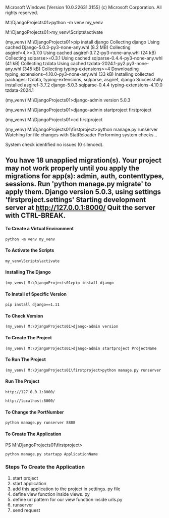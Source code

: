 Microsoft Windows [Version 10.0.22631.3155]
(c) Microsoft Corporation. All rights reserved.

M:\DjangoProjects01>python -m venv my_venv

M:\DjangoProjects01>my_venv\Scripts\activate

(my_venv) M:\DjangoProjects01>pip install django
Collecting django
  Using cached Django-5.0.3-py3-none-any.whl (8.2 MB)
Collecting asgiref<4,>=3.7.0
  Using cached asgiref-3.7.2-py3-none-any.whl (24 kB)
Collecting sqlparse>=0.3.1
  Using cached sqlparse-0.4.4-py3-none-any.whl (41 kB)
Collecting tzdata
  Using cached tzdata-2024.1-py2.py3-none-any.whl (345 kB)
Collecting typing-extensions>=4
  Downloading typing_extensions-4.10.0-py3-none-any.whl (33 kB)
Installing collected packages: tzdata, typing-extensions, sqlparse, asgiref, django
Successfully installed asgiref-3.7.2 django-5.0.3 sqlparse-0.4.4 typing-extensions-4.10.0 tzdata-2024.1

(my_venv) M:\DjangoProjects01>django-admin version
5.0.3

(my_venv) M:\DjangoProjects01>django-admin startproject firstproject

 
(my_venv) M:\DjangoProjects01>cd firstproject

(my_venv) M:\DjangoProjects01\firstproject>python manage.py runserver
Watching for file changes with StatReloader
Performing system checks...

System check identified no issues (0 silenced).

You have 18 unapplied migration(s). Your project may not work properly until you apply the migrations for app(s): admin, auth, contenttypes, sessions.
Run 'python manage.py migrate' to apply them.
Django version 5.0.3, using settings 'firstproject.settings'
Starting development server at http://127.0.0.1:8000/
Quit the server with CTRL-BREAK.
------------------------------------------------------------------------------------------------------

#### To Create a Virtual Environment
```
python -m venv my_venv
```

#### To Activate the Scripts
```
my_venv\Scripts\activate
```

#### Installing The Django
```
(my_venv) M:\DjangoProjects01>pip install django
```
#### To Install of Specific Version
```
pip install django==1.11
```

####  To Check Version
```
(my_venv) M:\DjangoProjects01>django-admin version
```

#### To Create The Project
```
(my_venv) M:\DjangoProjects01>django-admin startproject ProjectName
```

#### To Run The Project
```
(my_venv) M:\DjangoProjects01\firstproject>python manage.py runserver
```


#### Run The Project
```
http://127.0.0.1:8000/

http://localhost:8000/
```


#### To Change the PortNumber
```
python manage.py runserver 8888
```



#### To Create The Application
PS M:\DjangoProjects01\firstproject>
```
python manage.py startapp ApplicationName
```


### Steps To Create the Application
1. start project
2. start application
3. add this application to the project in settings. py file
4. define view function inside views. py
5. define url pattern for our view function inside urls.py
6. runserver
7. send request


####
```
```



####
```
```




####
```
```























